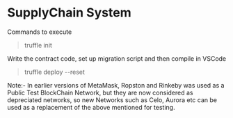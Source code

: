 ﻿# SupplyChain System
 
Commands to execute
> truffle init

Write the contract code, set up migration script and then compile in VSCode

> truffle deploy --reset

Note:- In earlier versions of MetaMask, Ropston and Rinkeby was used as a Public Test BlockChain Network, but they are now considered as depreciated networks, so new Networks such as Celo, Aurora etc can be used as a replacement of the above mentioned for testing.

 